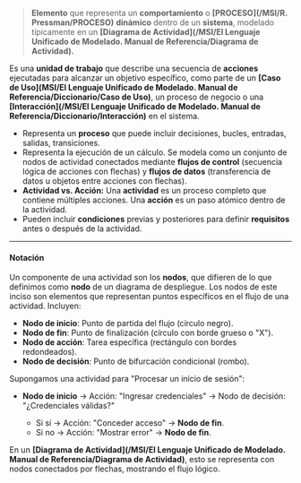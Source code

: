 > **Elemento** que representa un **comportamiento** o **[PROCESO](/MSI/R. Pressman/PROCESO)** **dinámico** dentro de un **sistema**, modelado típicamente en un **[Diagrama de Actividad](/MSI/El Lenguaje Unificado de Modelado. Manual de Referencia/Diagrama de Actividad).**

Es una **unidad de trabajo** que describe una secuencia de **acciones** ejecutadas para alcanzar un objetivo específico, como parte de un **[Caso de Uso](MSI/El Lenguaje Unificado de Modelado. Manual de Referencia/Diccionario/Caso de Uso)**, un proceso de negocio o una **[Interacción](/MSI/El Lenguaje Unificado de Modelado. Manual de Referencia/Diccionario/Interacción)** en el sistema.

- Representa un **proceso** que puede incluir decisiones, bucles, entradas, salidas, transiciones.
- Representa la ejecución de un cálculo. Se modela como un conjunto de nodos de actividad conectados mediante **flujos de control** (secuencia lógica de acciones con flechas) y **flujos de datos** (transferencia de datos u objetos entre acciones con flechas).
- **Actividad vs. Acción:** Una **actividad** es un proceso completo que contiene múltiples acciones. Una **acción** es un paso atómico dentro de la actividad.
- Pueden incluir **condiciones** previas y posteriores para definir **requisitos** antes o después de la actividad.
****
#### **Notación**
Un componente de una actividad son los **nodos**, que difieren de lo que definimos como **nodo** de un diagrama de despliegue. Los nodos de este inciso son elementos que representan puntos específicos en el flujo de una actividad. Incluyen:
	
- **Nodo de inicio**: Punto de partida del flujo (círculo negro).
- **Nodo de fin**: Punto de finalización (círculo con borde grueso o "X").
- **Nodo de acción**: Tarea específica (rectángulo con bordes redondeados).
- **Nodo de decisión**: Punto de bifurcación condicional (rombo).

Supongamos una actividad para "Procesar un inicio de sesión":

- **Nodo de inicio** → Acción: "Ingresar credenciales" → Nodo de decisión: "¿Credenciales válidas?"
    
	- Si sí → Acción: "Conceder acceso" → **Nodo de fin**.
    - Si no → Acción: "Mostrar error" → **Nodo de fin**.

En un **[Diagrama de Actividad](/MSI/El Lenguaje Unificado de Modelado. Manual de Referencia/Diagrama de Actividad)**, esto se representa con nodos conectados por flechas, mostrando el flujo lógico.